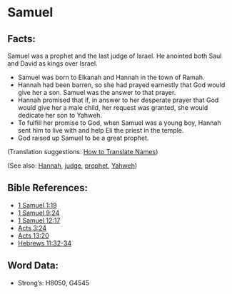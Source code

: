 # Samuel

## Facts:

Samuel was a prophet and the last judge of Israel. He anointed both Saul and David as kings over Israel.

* Samuel was born to Elkanah and Hannah in the town of Ramah.
* Hannah had been barren, so she had prayed earnestly that God would give her a son. Samuel was the answer to that prayer.
* Hannah promised that if, in answer to her desperate prayer that God would give her a male child, her request was granted, she would dedicate her son to Yahweh.
* To fulfill her promise to God, when Samuel was a young boy, Hannah sent him to live with and help Eli the priest in the temple.
* God raised up Samuel to be a great prophet.

(Translation suggestions: [How to Translate Names](../../translate/translate-names))

(See also: [Hannah](../names/hannah.md), [judge](../kt/judge.md), [prophet](../kt/prophet.md), [Yahweh](../kt/yahweh.md))

## Bible References:

* [1 Samuel 1:19](rc://en/tn/help/1sa/01/19)
* [1 Samuel 9:24](rc://en/tn/help/1sa/09/24)
* [1 Samuel 12:17](rc://en/tn/help/1sa/12/17)
* [Acts 3:24](rc://en/tn/help/act/03/24)
* [Acts 13:20](rc://en/tn/help/act/13/20)
* [Hebrews 11:32-34](rc://en/tn/help/heb/11/32)

## Word Data:

* Strong’s: H8050, G4545
